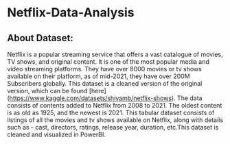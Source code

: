 # Netflix-Data-Analysis

## About Dataset:
Netflix is a popular streaming service that offers a vast catalogue of movies, TV shows, and original content. It is one of the most popular media and video streaming platforms. They have over 8000 movies or tv shows available on their platform, as of mid-2021, they have over 200M Subscribers globally. This dataset is a cleaned version of the original version, which can be found [here] (https://www.kaggle.com/datasets/shivamb/netflix-shows). The data consists of contents added to Netflix from 2008 to 2021. The oldest content is as old as 1925, and the newest is 2021. This tabular dataset consists of listings of all the movies and tv shows available on Netflix, along with details such as - cast, directors, ratings, release year, duration, etc.This dataset is cleaned and visualized in PowerBI. 

